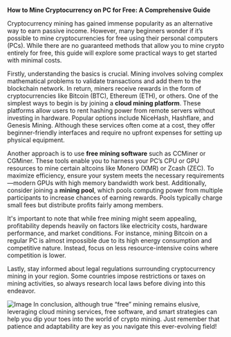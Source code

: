 **How to Mine Cryptocurrency on PC for Free: A Comprehensive Guide**

Cryptocurrency mining has gained immense popularity as an alternative way to earn passive income. However, many beginners wonder if it’s possible to mine cryptocurrencies for free using their personal computers (PCs). While there are no guaranteed methods that allow you to mine crypto entirely for free, this guide will explore some practical ways to get started with minimal costs.

Firstly, understanding the basics is crucial. Mining involves solving complex mathematical problems to validate transactions and add them to the blockchain network. In return, miners receive rewards in the form of cryptocurrencies like Bitcoin (BTC), Ethereum (ETH), or others. One of the simplest ways to begin is by joining a **cloud mining platform**. These platforms allow users to rent hashing power from remote servers without investing in hardware. Popular options include NiceHash, Hashflare, and Genesis Mining. Although these services often come at a cost, they offer beginner-friendly interfaces and require no upfront expenses for setting up physical equipment.

Another approach is to use **free mining software** such as CCMiner or CGMiner. These tools enable you to harness your PC’s CPU or GPU resources to mine certain altcoins like Monero (XMR) or Zcash (ZEC). To maximize efficiency, ensure your system meets the necessary requirements—modern GPUs with high memory bandwidth work best. Additionally, consider joining a **mining pool**, which pools computing power from multiple participants to increase chances of earning rewards. Pools typically charge small fees but distribute profits fairly among members.

It's important to note that while free mining might seem appealing, profitability depends heavily on factors like electricity costs, hardware performance, and market conditions. For instance, mining Bitcoin on a regular PC is almost impossible due to its high energy consumption and competitive nature. Instead, focus on less resource-intensive coins where competition is lower.

Lastly, stay informed about legal regulations surrounding cryptocurrency mining in your region. Some countries impose restrictions or taxes on mining activities, so always research local laws before diving into this endeavor.


![Image](https://github.com/user-attachments/assets/31692037-0104-4703-abd1-696b6a7dd41b)
In conclusion, although true “free” mining remains elusive, leveraging cloud mining services, free software, and smart strategies can help you dip your toes into the world of crypto mining. Just remember that patience and adaptability are key as you navigate this ever-evolving field!